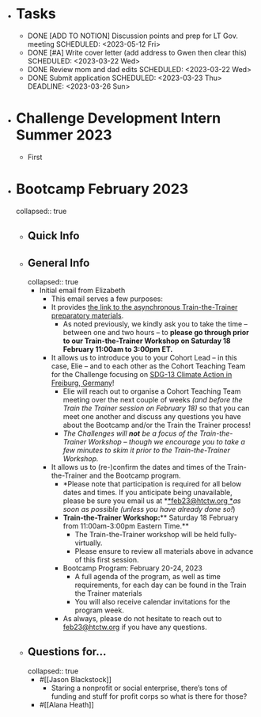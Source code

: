 - # Tasks
	- DONE [ADD TO NOTION] Discussion points and prep for LT Gov. meeting
	  SCHEDULED: <2023-05-12 Fri>
	- DONE [#A] Write cover letter (add address to Gwen then clear this)
	  SCHEDULED: <2023-03-22 Wed>
	- DONE Review mom and dad edits
	  SCHEDULED: <2023-03-22 Wed>
	- DONE Submit application
	  SCHEDULED: <2023-03-23 Thu>
	  DEADLINE: <2023-03-26 Sun>
- # Challenge Development Intern Summer 2023
	- First
- # Bootcamp February 2023
  collapsed:: true
	- ## Quick Info
	- ## General Info
	  collapsed:: true
		- Initial email from Elizabeth
			- This email serves a few purposes:
			- It provides [the link to the asynchronous Train-the-Trainer preparatory materials](https://how-to-change-the-world-february-2023.notion.site/Train-the-Trainer-preparatory-materials-for-How-to-Change-the-World-Bootcamps-2023-d913fe815af34df3964a01f797d49752).
				- As noted previously, we kindly ask you to take the time – between one and two hours – to **please go through prior to our Train-the-Trainer Workshop on Saturday 18 February 11:00am to 3:00pm ET.**
			- It allows us to introduce you to your Cohort Lead – in this case, Elie – and to each other as the Cohort Teaching Team for the Challenge focusing on [SDG-13 Climate Action in Freiburg, Germany](https://how-to-change-the-world.notion.site/SDG-13-Climate-Action-in-Freiburg-Germany-February-2023-759081e01d104001b8a10a7e3735969d)!
				- Elie will reach out to organise a Cohort Teaching Team meeting over the next couple of weeks *(and before the Train the Trainer session on February 18)* so that you can meet one another and discuss any questions you have about the Bootcamp and/or the Train the Trainer process!
				- *The Challenges will **not** be a focus of the Train-the-Trainer Workshop – though we encourage you to take a few minutes to skim it prior to the Train-the-Trainer Workshop.*
			- It allows us to (re-)confirm the dates and times of the Train-the-Trainer and the Bootcamp program.
				- *Please note that participation is required for all below dates and times. If you anticipate being unavailable, please be sure you email us at *[*feb23@htctw.org *](mailto:feb23@htctw.org)*as soon as possible (unless you have already done so!*)
				- **Train-the-Trainer Workshop:**** Saturday 18 February from 11:00am-3:00pm Eastern Time.**
					- The Train-the-Trainer workshop will be held fully-virtually.
					- Please ensure to review all materials above in advance of this first session.
				- Bootcamp Program: February 20-24, 2023
					- A full agenda of the program, as well as time requirements, for each day can be found in the Train the Trainer materials
					- You will also receive calendar invitations for the program week.
				- As always, please do not hesitate to reach out to [feb23@htctw.org](mailto:feb23@htctw.org) if you have any questions.
	- ## Questions for...
	  collapsed:: true
		- #[[Jason Blackstock]]
			- Staring a nonprofit or social enterprise, there’s tons of funding and stuff for profit corps so what is there for those?
		- #[[Alana Heath]]